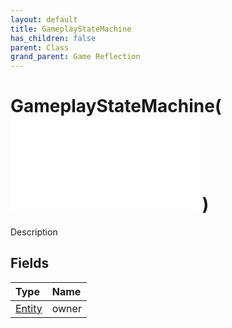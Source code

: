 ```yaml
---
layout: default
title: GameplayStateMachine
has_children: false
parent: Class
grand_parent: Game Reflection
---
```

# GameplayStateMachine( ![ StateMachine ](/game-reflection/classes/state_machine.md) )
Description 

## Fields
| Type | Name |
|:-------------|:--------------|
| [Entity](/game-reflection/classes/entity.md) | owner |
